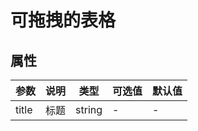 # 可拖拽的表格

<script setup>
import dropDemo from './index.vue'
</script>

<!-- comp-name: 案例在views中的文件夹目录，多层时将多层目录用/连接。demo-name：案例的文件名称(md文件的名称) -->
<demo-view comp-name="drop" demo-name="index">
  <drop-demo/>
</demo-view>

## 属性
| 参数  | 说明 | 类型   | 可选值 | 默认值 |
| ----- | ---- | ------ | ------ | ------ |
| title | 标题 | string | -      | -      |